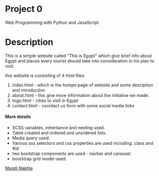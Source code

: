 # Project 0

Web Programming with Python and JavaScript

# Description
This is a simple website called "This is Egypt" which give brief info about Egypt and places every tourist should take into consideration in his plan to visit.

this website is consisting of 4 html files:
1. index.html - which is the hompe page of website and some desciption and introduction 
2. about.html - this give more information about the initiative we made.
3. togo.html  - cities to visit in Egypt
4. contact.html - coontact us form with some social media links

#### More details
* SCSS variables, inheritance and nesting used.
* Table created and ordered and unordered lists.
* Media query used.
* Various sss selectors and css properties are used including .class and #id
* two bootstrap components are used -  navbar and carousel
* bootstrap grid model used.

[Magdi Nakhla](https://www.facebook.com/nakhla)
